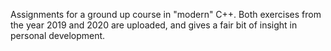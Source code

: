 Assignments for a ground up course in "modern" C++. Both exercises from the year 2019 and 2020 are uploaded,
and gives a fair bit of insight in personal development.
